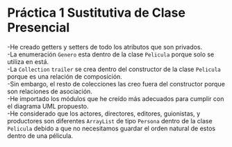 Práctica 1 Sustitutiva de Clase Presencial
===
-He creado getters y setters de todo los atributos que son privados.  
-La enumeración `Genero` esta dentro de la clase `Pelicula` porque solo se utiliza en está.  
-La `Collection` `trailer` se crea dentro del constructor de la clase `Pelicula` porque es una relación de composición.     
-Sin embargo, el resto de colecciones las creo fuera del constructor porque son relaciones de asociación.  
-He importado los módulos que he creído más adecuados para cumplir con el diagrama UML propuesto.  
-He considerado que los actores, directores, editores, guionistas, y productores son diferentes `ArrayList` de tipo `Persona` dentro de la clase `Pelicula` debido a que no necesitamos guardar el orden natural de estos dentro de una pélicula.


